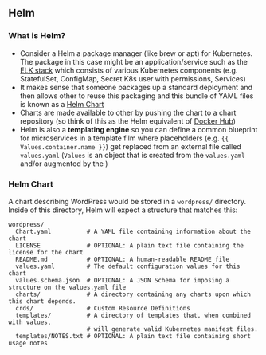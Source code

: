 ## Helm

### What is Helm?
- Consider a Helm a package manager (like brew or apt) for Kubernetes. The package in this case might be an application/service such as the [ELK stack](https://aws.amazon.com/what-is/elk-stack/)  which consists of various Kubernetes components (e.g. StatefulSet, ConfigMap, Secret K8s user with permissions, Services)
- It makes sense that someone packages up a standard deployment and then allows other to reuse this packaging and this bundle of YAML files is known as a [Helm Chart](https://helm.sh/docs/topics/charts/)
- Charts are made available to other by pushing the chart to a chart repository (so think of this as the Helm equivalent of [Docker Hub](https://hub.docker.com/))
- Helm is also a **templating engine** so you can define a common blueprint for microservices in a template film where placeholders (e.g. `{{ Values.container.name }}`) get replaced from an external file called `values.yaml` (`Values` is an object that is created from the `values.yaml` and/or augmented by the )


### Helm Chart
A chart describing WordPress would be stored in a `wordpress/` directory. Inside of this directory, Helm will expect a structure that matches this:
```shell
wordpress/
  Chart.yaml          # A YAML file containing information about the chart
  LICENSE             # OPTIONAL: A plain text file containing the license for the chart
  README.md           # OPTIONAL: A human-readable README file
  values.yaml         # The default configuration values for this chart
  values.schema.json  # OPTIONAL: A JSON Schema for imposing a structure on the values.yaml file
  charts/             # A directory containing any charts upon which this chart depends.
  crds/               # Custom Resource Definitions
  templates/          # A directory of templates that, when combined with values,
                      # will generate valid Kubernetes manifest files.
  templates/NOTES.txt # OPTIONAL: A plain text file containing short usage notes

```
